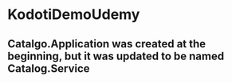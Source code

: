 # KodotiDemoUdemy

## Catalgo.Application was created at the beginning, but it was updated to be named Catalog.Service 
